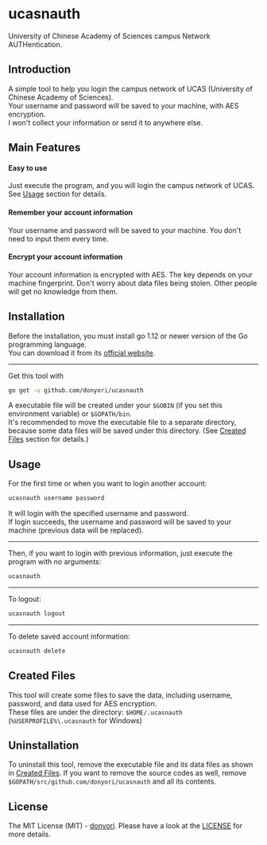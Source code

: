 # ucasnauth
University of Chinese Academy of Sciences campus Network AUTHentication.

## Introduction
A simple tool to help you login the campus network of UCAS (University of Chinese Academy of Sciences).  
Your username and password will be saved to your machine, with AES encryption.  
I won't collect your information or send it to anywhere else.

## Main Features
#### Easy to use  
Just execute the program, and you will login the campus network of UCAS.
See [Usage](#usage) section for details.
#### Remember your account information  
Your username and password will be saved to your machine. You don't need to input them every time.
#### Encrypt your account information  
Your account information is encrypted with AES. The key depends on your machine fingerprint.
Don't worry about data files being stolen. Other people will get no knowledge from them.

## Installation
Before the installation, you must install go 1.12 or newer version of the Go programming language.  
You can download it from its [official website](https://golang.org/dl/).

---

Get this tool with

```bash
go get -u github.com/donyori/ucasnauth
```

A executable file will be created under your `$GOBIN` (if you set this environment variable) or `$GOPATH/bin`.  
It's recommended to move the executable file to a separate directory, because some data files will be saved under this directory. (See [Created Files](#created-files) section for details.)

## Usage
For the first time or when you want to login another account:

```bash
ucasnauth username password
```

It will login with the specified username and password.  
If login succeeds, the username and password will be saved to your machine (previous data will be replaced).

---

Then, if you want to login with previous information, just execute the program with no arguments:

```bash
ucasnauth
```

---

To logout:

```bash
ucasnauth logout
```

---

To delete saved account information:

```bash
ucasnauth delete
```

## Created Files
This tool will create some files to save the data, including username, password, and data used for AES encryption.  
These files are under the directory:
`$HOME/.ucasnauth` (`%USERPROFILE%\.ucasnauth` for Windows)

## Uninstallation
To uninstall this tool, remove the executable file and its data files as shown in [Created Files](#created-files).
If you want to remove the source codes as well, remove `$GOPATH/src/github.com/donyori/ucasnauth` and all its contents.

## License
The MIT License (MIT) - [donyori](https://github.com/donyori/). Please have a look at the [LICENSE](LICENSE) for more details.
